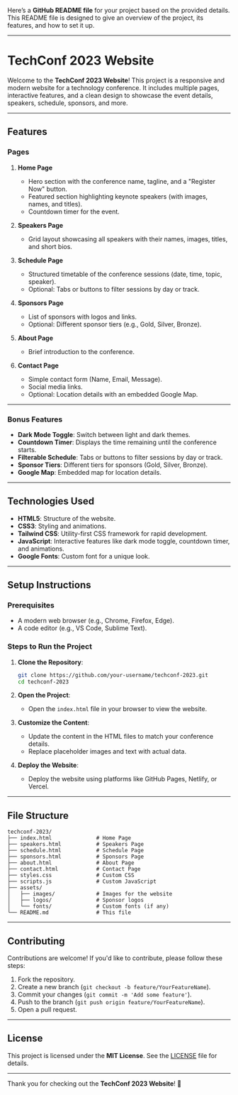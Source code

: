 Here’s a **GitHub README file** for your project based on the provided details. This README file is designed to give an overview of the project, its features, and how to set it up.

---

# TechConf 2023 Website

Welcome to the **TechConf 2023 Website**! This project is a responsive and modern website for a technology conference. It includes multiple pages, interactive features, and a clean design to showcase the event details, speakers, schedule, sponsors, and more.

---

## Features

### Pages
1. **Home Page**
   - Hero section with the conference name, tagline, and a "Register Now" button.
   - Featured section highlighting keynote speakers (with images, names, and titles).
   - Countdown timer for the event.

2. **Speakers Page**
   - Grid layout showcasing all speakers with their names, images, titles, and short bios.

3. **Schedule Page**
   - Structured timetable of the conference sessions (date, time, topic, speaker).
   - Optional: Tabs or buttons to filter sessions by day or track.

4. **Sponsors Page**
   - List of sponsors with logos and links.
   - Optional: Different sponsor tiers (e.g., Gold, Silver, Bronze).

5. **About Page**
   - Brief introduction to the conference.

6. **Contact Page**
   - Simple contact form (Name, Email, Message).
   - Social media links.
   - Optional: Location details with an embedded Google Map.

---

### Bonus Features
- **Dark Mode Toggle**: Switch between light and dark themes.
- **Countdown Timer**: Displays the time remaining until the conference starts.
- **Filterable Schedule**: Tabs or buttons to filter sessions by day or track.
- **Sponsor Tiers**: Different tiers for sponsors (Gold, Silver, Bronze).
- **Google Map**: Embedded map for location details.

---

## Technologies Used
- **HTML5**: Structure of the website.
- **CSS3**: Styling and animations.
- **Tailwind CSS**: Utility-first CSS framework for rapid development.
- **JavaScript**: Interactive features like dark mode toggle, countdown timer, and animations.
- **Google Fonts**: Custom font for a unique look.

---

## Setup Instructions

### Prerequisites
- A modern web browser (e.g., Chrome, Firefox, Edge).
- A code editor (e.g., VS Code, Sublime Text).

### Steps to Run the Project
1. **Clone the Repository**:
   ```bash
   git clone https://github.com/your-username/techconf-2023.git
   cd techconf-2023
   ```

2. **Open the Project**:
   - Open the `index.html` file in your browser to view the website.

3. **Customize the Content**:
   - Update the content in the HTML files to match your conference details.
   - Replace placeholder images and text with actual data.

4. **Deploy the Website**:
   - Deploy the website using platforms like GitHub Pages, Netlify, or Vercel.

---

## File Structure
```
techconf-2023/
├── index.html              # Home Page
├── speakers.html           # Speakers Page
├── schedule.html           # Schedule Page
├── sponsors.html           # Sponsors Page
├── about.html              # About Page
├── contact.html            # Contact Page
├── styles.css              # Custom CSS
├── scripts.js              # Custom JavaScript
├── assets/
│   ├── images/             # Images for the website
│   ├── logos/              # Sponsor logos
│   └── fonts/              # Custom fonts (if any)
└── README.md               # This file
```

---

## Contributing
Contributions are welcome! If you'd like to contribute, please follow these steps:
1. Fork the repository.
2. Create a new branch (`git checkout -b feature/YourFeatureName`).
3. Commit your changes (`git commit -m 'Add some feature'`).
4. Push to the branch (`git push origin feature/YourFeatureName`).
5. Open a pull request.

---

## License
This project is licensed under the **MIT License**. See the [LICENSE](LICENSE) file for details.

---

Thank you for checking out the **TechConf 2023 Website**! 🚀
